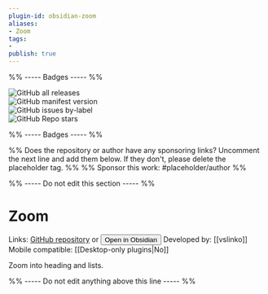 ```yaml
---
plugin-id: obsidian-zoom
aliases:
- Zoom
tags: 
- 
publish: true
---
```


%% ----- Badges ----- %%

![GitHub all releases](https://img.shields.io/github/downloads/vslinko/obsidian-zoom/total?color=573E7A&logo=github&style=for-the-badge)   
![GitHub manifest version](https://img.shields.io/github/manifest-json/v/vslinko/obsidian-zoom?color=573E7A&logo=github&style=for-the-badge)   
![GitHub issues by-label](https://img.shields.io/github/issues/vslinko/obsidian-zoom/help%20wanted?color=573E7A&logo=github&style=for-the-badge)   
![GitHub Repo stars](https://img.shields.io/github/stars/vslinko/obsidian-zoom?color=573E7A&logo=github&style=for-the-badge)

%% ----- Badges ----- %%

%% Does the repository or author have any sponsoring links? Uncomment the next line and add them below. If they don't, please delete the placeholder tag. %%
%% Sponsor this work: #placeholder/author %%

%% ----- Do not edit this section ----- %%

# Zoom

Links: [GitHub repository](https://github.com/vslinko/obsidian-zoom) or [<button id=HH>Open in Obsidian</button>](obsidian://goto-plugin?id=obsidian-zoom)
Developed by: [[vslinko]]
Mobile compatible: [[Desktop-only plugins|No]]

Zoom into heading and lists.

%% ----- Do not edit anything above this line ----- %% 
